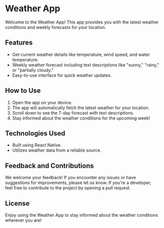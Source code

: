 # Weather App

Welcome to the Weather App! This app provides you with the latest weather conditions and weekly forecasts for your location.

## Features

- Get current weather details like temperature, wind speed, and water temperature.
- Weekly weather forecast including text descriptions like "sunny," "rainy," or "partially cloudy."
- Easy-to-use interface for quick weather updates.

## How to Use

1. Open the app on your device.
2. The app will automatically fetch the latest weather for your location.
3. Scroll down to see the 7-day forecast with text descriptions.
4. Stay informed about the weather conditions for the upcoming week!

## Technologies Used

- Built using React Native.
- Utilizes weather data from a reliable source.

## Feedback and Contributions

We welcome your feedback! If you encounter any issues or have suggestions for improvements, please let us know. If you're a developer, feel free to contribute to the project by opening a pull request.

## License

Enjoy using the Weather App to stay informed about the weather conditions wherever you are!
